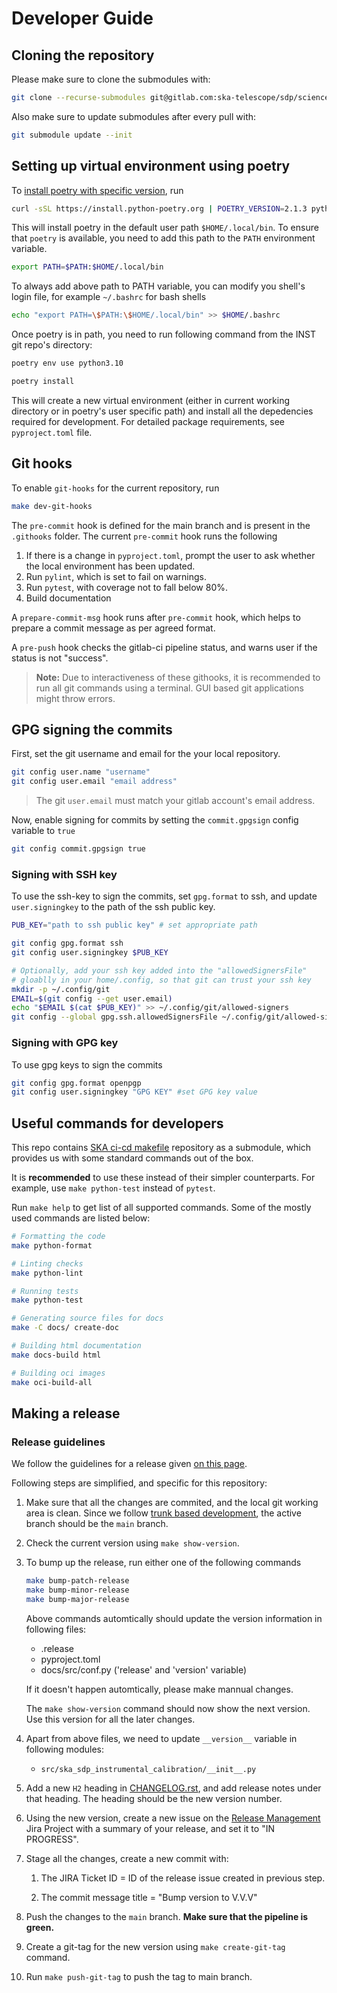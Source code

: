 # Developer Guide

## Cloning the repository

Please make sure to clone the submodules with:

```bash
git clone --recurse-submodules git@gitlab.com:ska-telescope/sdp/science-pipeline-workflows/ska-sdp-e2e-batch-continuum-imaging.git
```

Also make sure to update submodules after every pull with:

```bash
git submodule update --init
```

## Setting up virtual environment using poetry

To [install poetry with specific version](https://python-poetry.org/docs/#installing-with-the-official-installer), run

```bash
curl -sSL https://install.python-poetry.org | POETRY_VERSION=2.1.3 python3.10 -
```

This will install poetry in the default user path `$HOME/.local/bin`. To ensure that `poetry` is available, you need to add this path to the `PATH` environment variable.

```bash
export PATH=$PATH:$HOME/.local/bin
```

To always add above path to PATH variable, you can modify you shell's login file, for example `~/.bashrc` for bash shells

```bash
echo "export PATH=\$PATH:\$HOME/.local/bin" >> $HOME/.bashrc
```

Once poetry is in path, you need to run following command from the INST git repo's directory:

```bash
poetry env use python3.10

poetry install
```

This will create a new virtual environment (either in current working directory or in poetry's user specific path) and install all the depedencies required for development.
For detailed package requirements, see `pyproject.toml` file.

## Git hooks

To enable `git-hooks` for the current repository, run

```bash
make dev-git-hooks
```

The `pre-commit` hook is defined for the main branch and is present in the `.githooks` folder. The current `pre-commit` hook runs the following

1. If there is a change in `pyproject.toml`, prompt the user to ask whether the local environment has been updated.
2. Run `pylint`, which is set to fail on warnings.
3. Run `pytest`, with coverage not to fall below 80%.
4. Build documentation

A `prepare-commit-msg` hook runs after `pre-commit` hook, which helps to prepare a commit message as per agreed format.

A `pre-push` hook checks the gitlab-ci pipeline status, and warns user if the status is not "success".

> **Note:** Due to interactiveness of these githooks, it is recommended to run all git commands using a terminal. GUI based git applications might throw errors.

## GPG signing the commits

First, set the git username and email for the your local repository.

```bash
git config user.name "username"
git config user.email "email address"
```

> The git `user.email` must match your gitlab account's email address.

Now, enable signing for commits by setting the `commit.gpgsign` config variable to `true`

```bash
git config commit.gpgsign true
```

### Signing with SSH key

To use the ssh-key to sign the commits, set `gpg.format` to ssh, and update `user.signingkey` to the path of the ssh public key.

```bash
PUB_KEY="path to ssh public key" # set appropriate path

git config gpg.format ssh
git config user.signingkey $PUB_KEY

# Optionally, add your ssh key added into the "allowedSignersFile"
# gloablly in your home/.config, so that git can trust your ssh key
mkdir -p ~/.config/git
EMAIL=$(git config --get user.email)
echo "$EMAIL $(cat $PUB_KEY)" >> ~/.config/git/allowed-signers
git config --global gpg.ssh.allowedSignersFile ~/.config/git/allowed-signers
```

### Signing with GPG key

To use gpg keys to sign the commits

```bash
git config gpg.format openpgp
git config user.signingkey "GPG KEY" #set GPG key value
```

## Useful commands for developers

This repo contains [SKA ci-cd makefile](https://gitlab.com/ska-telescope/sdi/ska-cicd-makefile) repository as a submodule, which provides us with some standard commands out of the box.

It is **recommended** to use these instead of their simpler counterparts. For example, use `make python-test` instead of `pytest`.

Run `make help` to get list of all supported commands. Some of the mostly used commands are listed below:

``` bash
# Formatting the code
make python-format

# Linting checks
make python-lint

# Running tests
make python-test

# Generating source files for docs
make -C docs/ create-doc

# Building html documentation
make docs-build html

# Building oci images
make oci-build-all
```

## Making a release

### Release guidelines

We follow the guidelines for a release given [on this page](https://developer.skatelescope.org/en/latest/tutorial/release-management/automate-release-process.html#how-to-make-a-release).

Following steps are simplified, and specific for this repository:

1. Make sure that all the changes are commited, and the local git working area is clean. Since we follow [trunk based development](https://developer.skao.int/en/latest/explanation/branching-policy.html#trunk-based-development), the active branch should be the `main` branch.

1. Check the current version using `make show-version`.

1. To bump up the release, run either one of the following commands

    ```bash
    make bump-patch-release
    make bump-minor-release
    make bump-major-release
    ```

    Above commands automtically should update the version information in following files:

    - .release
    - pyproject.toml
    - docs/src/conf.py ('release' and 'version' variable)

    If it doesn't happen automtically, please make mannual changes.

    The `make show-version` command should now show the next version. Use this version for all the later changes.

1. Apart from above files, we need to update `__version__` variable in following modules:

    - `src/ska_sdp_instrumental_calibration/__init__.py`

2. Add a new `H2` heading in [CHANGELOG.rst](CHANGELOG.rst), and add release notes under that heading. The heading should be the new version number.

3. Using the new version, create a new issue on the [Release Management](https://jira.skatelescope.org/projects/REL/summary) Jira Project with a summary of your release, and set it to "IN PROGRESS".

4. Stage all the changes, create a new commit with:

    1. The JIRA Ticket ID = ID of the release issue created in previous step.

    2. The commit message title = "Bump version to V.V.V"

5. Push the changes to the `main` branch. **Make sure that the pipeline is green.**

6. Create a git-tag for the new version using `make create-git-tag` command.

7. Run `make push-git-tag` to push the tag to main branch.
